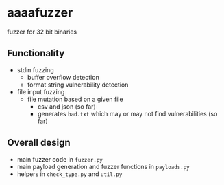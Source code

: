 # aaaafuzzer
fuzzer for 32 bit binaries

## Functionality

- stdin fuzzing
    - buffer overflow detection
    - format string vulnerability detection
- file input fuzzing
    - file mutation based on a given file
        - csv and json (so far)
        - generates `bad.txt` which may or may not find vulnerabilities (so far)

## Overall design

- main fuzzer code in `fuzzer.py`
- main payload generation and fuzzer functions in `payloads.py`
- helpers in `check_type.py` and `util.py`